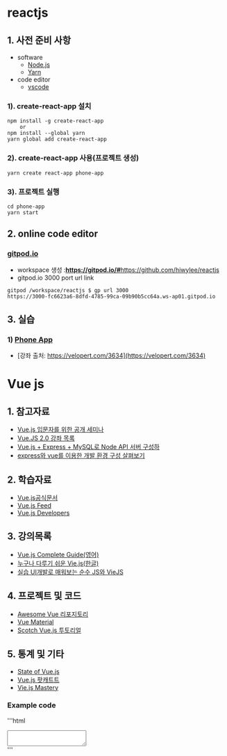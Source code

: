 # reactjs
## 1. 사전 준비 사항
* software
  * [Node.js](https://nodejs.org/)
  * [Yarn](https://yarnpkg.com/en/docs/install#windows-stable)
* code editor
  * [vscode](https://code.visualstudio.com/download)
### 1). create-react-app 설치
    npm install -g create-react-app
        or
    npm install --global yarn    
    yarn global add create-react-app

### 2). create-react-app 사용(프로젝트 생성)
    yarn create react-app phone-app

### 3). 프로젝트 실행
    cd phone-app
    yarn start


## 2. online code editor
### [gitpod.io](gitpod.io)
* workspace 생성 :<b>https://gitpod.io/#</b>https://github.com/hiwylee/reactjs
* gitpod.io 3000 port url link
```
gitpod /workspace/reactjs $ gp url 3000
https://3000-fc6623a6-8dfd-4785-99ca-09b90b5cc64a.ws-ap01.gitpod.io
```

## 3. 실습
### 1) [Phone App](PhoneApp.md)
* [강좌 출처:  https://velopert.com/3634](https://velopert.com/3634)

# Vue js
## 1. 참고자료
* [Vue.js 입문자를 위한 공개 세미나](https://www.slideshare.net/GihyoJoshuaJang/do-it-vuejs-88453012)
* [Vue.JS 2.0 강좌 목록 ](https://velopert.com/vuejs-tutorials)
* [Vue.js + Express + MySQL로 Node API 서버 구성하](https://medium.com/hivelab-dev/vue-express-mysql-part1-98f68408d444)
* [express와 vue를 이용한 개발 환경 구성 살펴보기](http://vuejs.kr/2017/02/05/express-with-vue/)

## 2.  학습자료
+ [Vue.js공식문서](https://vuejs.org/v2/guide/)
+ [Vue.js Feed](https://vuejsfeed.com/)
+ [Vue.js Developers](https://vuejsdevelopers.com/)
## 3. 강의목록
+ [Vue.js Complete Guide(영어)](https://www.udemy.com/vuejs-2-the-complete-guide/)
+ [누구나 다루기 쉬운 Vie.js(한글)](https://www.inflearn.com/course/vue-pwa-vue-js-%EA%B8%B0%EB%B3%B8/)
+ [실습 UI개발로 매워보는 순수 JS와 VieJS](https://www.inflearn.com/course/%EC%88%9C%EC%88%98js-vuejs-%EA%B0%9C%EB%B0%9C-%EA%B0%95%EC%A2%8C/)

## 4. 프로젝트 및 코드
+ [Awesome Vue 리포지토리](https://github.com/vuejs/awesome-vue)
+ [Vue Material](https://github.com/vuematerial/vue-material)
+ [Scotch Vue.js 투토리얼](https://scotch.io/courses/build-an-online-shop-with-vue)


## 5. 통계 및 기타
+ [State of Vue.js](https://www.monterail.com/state-of-vuejs-report)
+ [Vue.js 팟캐트트](https://medium.com/vue-mastery/the-official-vue-js-news-podcast-is-live-aa4052827960)
+ [Vie.js Mastery](http://www.vuemastery.com/)

### Example code
'''html
<script src="https://unpkg.com/marked@0.3.6"></script>
<script src="https://unpkg.com/lodash@4.16.0"></script>

<div id="editor">
  <textarea :value="input" @input="update"></textarea>
  <div v-html="compiledMarkdown"></div>
</div>
'''